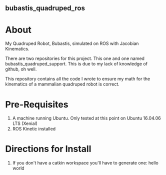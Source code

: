 ## bubastis_quadruped_ros
# About

My Quadruped Robot, Bubastis, simulated on ROS with Jacobian Kinematics.

There are two repositories for this project. This one and one named bubastis_quadruped_support. This is due to my lack of knowledge of github, oh well.

This repository contains all the code I wrote to ensure my math for the kinematics of a mammalian quadruped robot is correct.

# Pre-Requisites
1. A machine running Ubuntu. Only tested at this point on Ubuntu 16.04.06 LTS (Xenial)
2. ROS Kinetic installed

# Directions for Install  
1. If you don't have a catkin workspace you'll have to generate one:
  hello world

